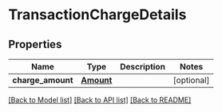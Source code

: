 # TransactionChargeDetails

## Properties
Name | Type | Description | Notes
------------ | ------------- | ------------- | -------------
**charge_amount** | [**Amount**](Amount.md) |  | [optional] 

[[Back to Model list]](../README.md#documentation-for-models) [[Back to API list]](../README.md#documentation-for-api-endpoints) [[Back to README]](../README.md)


